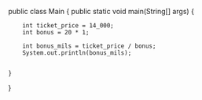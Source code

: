 public class Main {
    public static void main(String[] args) {

        int ticket_price = 14_000;
        int bonus = 20 * 1;

        int bonus_mils = ticket_price / bonus;
        System.out.println(bonus_mils);


    }
}